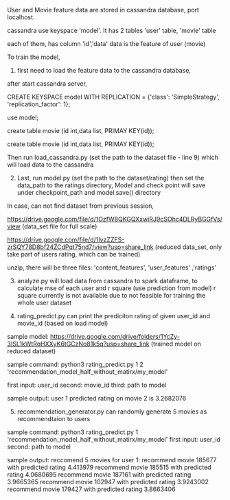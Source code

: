 User and Movie feature data are stored in cassandra database, port localhost.

cassandra use keyspace 'model'.  It has 2 tables  'user' table, 'movie' table

each of them, has column  'id','data'   data is the feature of user (movie)

To train the model, 
1.  first need to load the feature data to the cassandra database, 

after start cassandra server, 

CREATE KEYSPACE model WITH REPLICATION = {'class': 'SimpleStrategy', 'replication_factor': 1};

use model;

create table movie (id int,data list<float>, PRIMAY KEY(id));
  
create table movie (id int,data list<float>, PRIMAY KEY(id));

Then run load_cassandra.py  (set the path to the dataset file - line 9) which will load data to the cassandra

2. Last, run model.py        (set the path to the dataset/rating)
then set the data_path to the ratings directory,
Model and check point will save under checkpoint_path and model.save() directory
  
In case, can not find dataset from previous session,
  
https://drive.google.com/file/d/1OzfW8QKGQXxwiRJ9cSOhc4DLRyBGGfVs/view  (data_set file for full scale)
  
https://drive.google.com/file/d/1IvzZZFS-zrSQY78D8bf24ZCdPqt75nd7/view?usp=share_link  (reduced data_set, only take part of users rating, which can be trained)
  
unzip, there will be three files: 'content_features',  'user_features' ,'ratings'
  
3. analyze.py will load data from cassandra to spark dataframe, to calculate mse of each user and r square (use prediction from model)
r square currently is not available due to not feasible for training the whole user dataset

4. rating_predict.py can print the prediciton rating of given user_id and movie_id  (based on load model)

sample model:
https://drive.google.com/drive/folders/1YcZy-3ISL1kWtRqHXXyK6tGCzNo81k5q?usp=share_link      (trained model on reduced dataset)    

sample command:
python3 rating_predict.py 1 2 'recommendation_model_half_without_matirx/my_model'
  
first input: user_id   second: movie_id    third: path to model
  
sample output:
user 1 predicted rating on movie 2 is 3.2682076

5. recommendation_generator.py can randomly generate 5 movies as recommendtaion to users

sample command:
python3 rating_predict.py 1 'recommendation_model_half_without_matirx/my_model'
first input: user_id   second: path to model

sample output:
reccomend 5 movies for user 1:
recommend movie 185677 with predicted rating 4.413979
recommend movie 185515 with predicted rating 4.0680695
recommend movie 187161 with predicted rating 3.9665365
recommend movie 102947 with predicted rating 3.9243002
recommend movie 179427 with predicted rating 3.8663406


